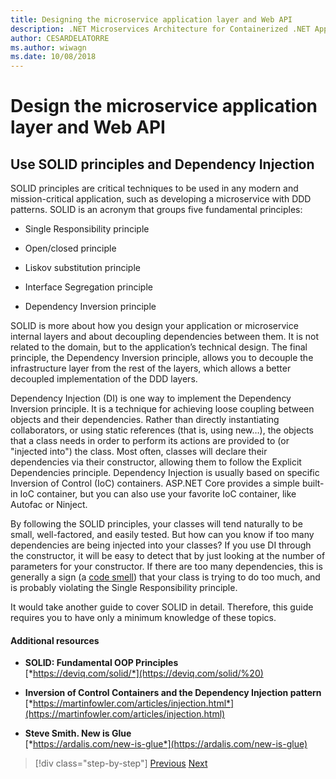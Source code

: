 ```yaml
---
title: Designing the microservice application layer and Web API
description: .NET Microservices Architecture for Containerized .NET Applications | A brief mention of the SOLID priciples for designing the application layer.
author: CESARDELATORRE
ms.author: wiwagn
ms.date: 10/08/2018
---
```

# Design the microservice application layer and Web API

## Use SOLID principles and Dependency Injection

SOLID principles are critical techniques to be used in any modern and mission-critical application, such as developing a microservice with DDD patterns. SOLID is an acronym that groups five fundamental principles:

-   Single Responsibility principle

-   Open/closed principle

-   Liskov substitution principle

-   Interface Segregation principle

-   Dependency Inversion principle

SOLID is more about how you design your application or microservice internal layers and about decoupling dependencies between them. It is not related to the domain, but to the application’s technical design. The final principle, the Dependency Inversion principle, allows you to decouple the infrastructure layer from the rest of the layers, which allows a better decoupled implementation of the DDD layers.

Dependency Injection (DI) is one way to implement the Dependency Inversion principle. It is a technique for achieving loose coupling between objects and their dependencies. Rather than directly instantiating collaborators, or using static references (that is, using new…), the objects that a class needs in order to perform its actions are provided to (or "injected into") the class. Most often, classes will declare their dependencies via their constructor, allowing them to follow the Explicit Dependencies principle. Dependency Injection is usually based on specific Inversion of Control (IoC) containers. ASP.NET Core provides a simple built-in IoC container, but you can also use your favorite IoC container, like Autofac or Ninject.

By following the SOLID principles, your classes will tend naturally to be small, well-factored, and easily tested. But how can you know if too many dependencies are being injected into your classes? If you use DI through the constructor, it will be easy to detect that by just looking at the number of parameters for your constructor. If there are too many dependencies, this is generally a sign (a [code smell](https://deviq.com/code-smells/)) that your class is trying to do too much, and is probably violating the Single Responsibility principle.

It would take another guide to cover SOLID in detail. Therefore, this guide requires you to have only a minimum knowledge of these topics.

#### Additional resources

-   **SOLID: Fundamental OOP Principles** <br/>
    [*https://deviq.com/solid/*](https://deviq.com/solid/%20)

-   **Inversion of Control Containers and the Dependency Injection pattern** <br/>
    [*https://martinfowler.com/articles/injection.html*](https://martinfowler.com/articles/injection.html)

-   **Steve Smith. New is Glue** <br/>
    [*https://ardalis.com/new-is-glue*](https://ardalis.com/new-is-glue)


>[!div class="step-by-step"]
[Previous](nosql-database-persistence-infrastructure.md)
[Next](microservice-application-layer-implementation-web-api.md)
